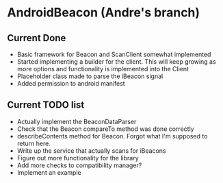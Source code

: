 AndroidBeacon (Andre's branch)
===

Current Done
---
- Basic framework for Beacon and ScanClient somewhat implemented
- Started implementing a builder for the client. This will keep growing as more options and functionality is implemented into the Client
- Placeholder class made to parse the iBeacon signal
- Added permission to android manifest

Current TODO list
---
- Actually implement the BeaconDataParser
- Check that the Beacon compareTo method was done correctly
- describeContents method for Beacon. Forgot what I'm supposed to return here.
- Write up the service that actually scans for iBeacons
- Figure out more functionality for the library
- Add more checks to compatibility manager? 
- Implement an example
